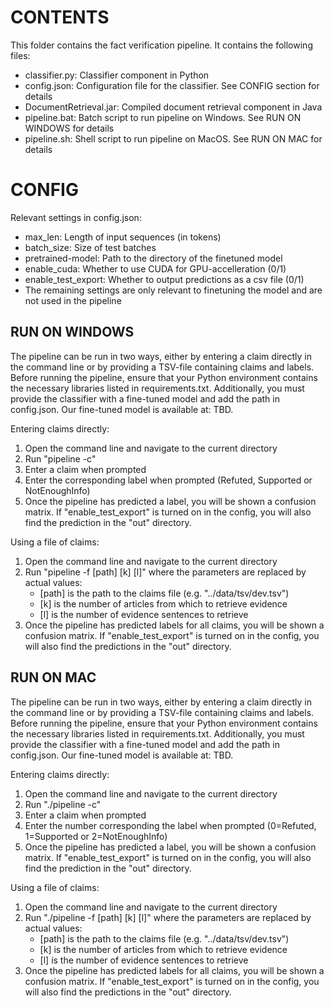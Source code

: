 # CONTENTS

This folder contains the fact verification pipeline. It contains the following files:
- classifier.py: Classifier component in Python
- config.json: Configuration file for the classifier. See CONFIG section for details
- DocumentRetrieval.jar: Compiled document retrieval component in Java
- pipeline.bat: Batch script to run pipeline on Windows. See RUN ON WINDOWS for details
- pipeline.sh: Shell script to run pipeline on MacOS. See RUN ON MAC for details


# CONFIG

Relevant settings in config.json:
- max_len: Length of input sequences (in tokens)
- batch_size: Size of test batches
- pretrained-model: Path to the directory of the finetuned model
- enable_cuda: Whether to use CUDA for GPU-accelleration (0/1)
- enable_test_export: Whether to output predictions as a csv file (0/1)
- The remaining settings are only relevant to finetuning the model and are not used in the pipeline


## RUN ON WINDOWS

The pipeline can be run in two ways, either by entering a claim directly in the command line or by providing a TSV-file containing claims and labels.
Before running the pipeline, ensure that your Python environment contains the necessary libraries listed in requirements.txt.
Additionally, you must provide the classifier with a fine-tuned model and add the path in config.json. Our fine-tuned model is available at: TBD.

Entering claims directly:
1. Open the command line and navigate to the current directory
2. Run "pipeline -c"
3. Enter a claim when prompted
4. Enter the corresponding label when prompted (Refuted, Supported or NotEnoughInfo)
5. Once the pipeline has predicted a label, you will be shown a confusion matrix.
  If "enable_test_export" is turned on in the config, you will also find the prediction in the "out" directory.

Using a file of claims:
1. Open the command line and navigate to the current directory
2. Run "pipeline -f [path] [k] [l]" where the parameters are replaced by actual values:
    - [path] is the path to the claims file (e.g. "../data/tsv/dev.tsv")
    - [k] is the number of articles from which to retrieve evidence
    - [l] is the number of evidence sentences to retrieve
3. Once the pipeline has predicted labels for all claims, you will be shown a confusion matrix.
  If "enable_test_export" is turned on in the config, you will also find the predictions in the "out" directory.

## RUN ON MAC

The pipeline can be run in two ways, either by entering a claim directly in the command line or by providing a TSV-file containing claims and labels.
Before running the pipeline, ensure that your Python environment contains the necessary libraries listed in requirements.txt.
Additionally, you must provide the classifier with a fine-tuned model and add the path in config.json. Our fine-tuned model is available at: TBD.

Entering claims directly:
1. Open the command line and navigate to the current directory
2. Run "./pipeline -c"
3. Enter a claim when prompted
4. Enter the number corresponding the label when prompted (0=Refuted, 1=Supported or 2=NotEnoughInfo)
5. Once the pipeline has predicted a label, you will be shown a confusion matrix.
  If "enable_test_export" is turned on in the config, you will also find the prediction in the "out" directory.

Using a file of claims:
1. Open the command line and navigate to the current directory
2. Run "./pipeline -f [path] [k] [l]" where the parameters are replaced by actual values:
    - [path] is the path to the claims file (e.g. "../data/tsv/dev.tsv")
    - [k] is the number of articles from which to retrieve evidence
    - [l] is the number of evidence sentences to retrieve
3. Once the pipeline has predicted labels for all claims, you will be shown a confusion matrix.
  If "enable_test_export" is turned on in the config, you will also find the predictions in the "out" directory.
